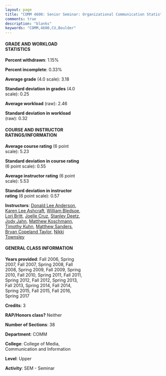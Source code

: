```yaml
---
layout: page
title: "COMM 4600: Senior Seminar: Organizational Communication Statistics"
comments: true
description: "blanks"
keywords: "COMM,4600,CU,Boulder"
---
```

<head>
<script src="https://ajax.googleapis.com/ajax/libs/jquery/2.1.3/jquery.min.js"></script>
<script src="https://dl.dropboxusercontent.com/s/pc42nxpaw1ea4o9/highcharts.js?dl=0"></script>
<!-- <script src="../assets/js/highcharts.js"></script> -->
<style type="text/css">@font-face {
	font-family: "Bebas Neue";
	src: url(https://www.filehosting.org/file/details/544349/BebasNeue Regular.otf) format("opentype");
	}
	h1.Bebas { 
		font-family: "Bebas Neue", Verdana, Tahoma;
	}
</style>
</head>
<body>
	<div id="container" style="float: right; width: 45%; height: 88%; margin-left: 2.5%; margin-right: 2.5%;"></div>
	<script language="JavaScript">
		$(document).ready(function() {
		var chart = {type: 'column'};
		var title = {text: 'Grade Distribution'};
		var xAxis = {categories: ['A','B','C','D','F'],crosshair: true};
		var yAxis = {min: 0,title: {text: 'Percentage'}};
		var tooltip = {headerFormat: '<center><b><span style="font-size:20px">{point.key}</span></b></center>',
		               pointFormat: '<td style="padding:0"><b>{point.y:.1f}%</b></td>',
		               footerFormat: '</table>',shared: true,useHTML: true};
		var plotOptions = {column: {pointPadding: 0.0,borderWidth: 0}};  
		var credits = {enabled: false};var series= [{name: 'Percent',data: [35.19,53.64,8.28,1.07,1.38,]}];
		var json = {};
		json.chart = chart;
		json.title = title;
		json.tooltip = tooltip;
		json.xAxis = xAxis;
		json.yAxis = yAxis;  
		json.series = series;
		json.plotOptions = plotOptions;  
		json.credits = credits;
		$('#container').highcharts(json);
	});
	</script>
</body>
			   
#### GRADE AND WORKLOAD STATISTICS

**Percent withdrawn**: 1.15%

**Percent incomplete**: 0.33%

**Average grade** (4.0 scale): 3.18

**Standard deviation in grades** (4.0 scale): 0.25

**Average workload** (raw): 2.46

**Standard deviation in workload** (raw): 0.32

#### COURSE AND INSTRUCTOR RATINGS/INFORMATION

**Average course rating** (6 point scale): 5.23

**Standard deviation in course rating** (6 point scale): 0.55

**Average instructor rating** (6 point scale): 5.53

**Standard deviation in instructor rating** (6 point scale): 0.57

**Instructors**: <a href='../../instructors/Donald_Lee_Anderson'>Donald Lee Anderson</a>, <a href='../../instructors/Karen_Lee_Ashcraft'>Karen Lee Ashcraft</a>, <a href='../../instructors/William_Bledsoe'>William Bledsoe</a>, <a href='../../instructors/Lori_Britt'>Lori Britt</a>, <a href='../../instructors/Joelle_Cruz'>Joelle Cruz</a>, <a href='../../instructors/Stanley_Deetz'>Stanley Deetz</a>, <a href='../../instructors/Jody_Jahn'>Jody Jahn</a>, <a href='../../instructors/Matthew_Koschmann'>Matthew Koschmann</a>, <a href='../../instructors/Timothy_Kuhn'>Timothy Kuhn</a>, <a href='../../instructors/Matthew_Sanders'>Matthew Sanders</a>, <a href='../../instructors/Bryan_Copeland_Taylor'>Bryan Copeland Taylor</a>, <a href='../../instructors/Nikki_Townsley'>Nikki Townsley</a>

#### GENERAL CLASS INFORMATION

**Years provided**: Fall 2006, Spring 2007, Fall 2007, Spring 2008, Fall 2008, Spring 2009, Fall 2009, Spring 2010, Fall 2010, Spring 2011, Fall 2011, Spring 2012, Fall 2012, Spring 2013, Fall 2013, Spring 2014, Fall 2014, Spring 2015, Fall 2015, Fall 2016, Spring 2017

**Credits**: 3

**RAP/Honors class?** Neither

**Number of Sections**: 38

**Department**: COMM

**College**: College of Media, Communication and Information

**Level**: Upper

**Activity**: SEM - Seminar
